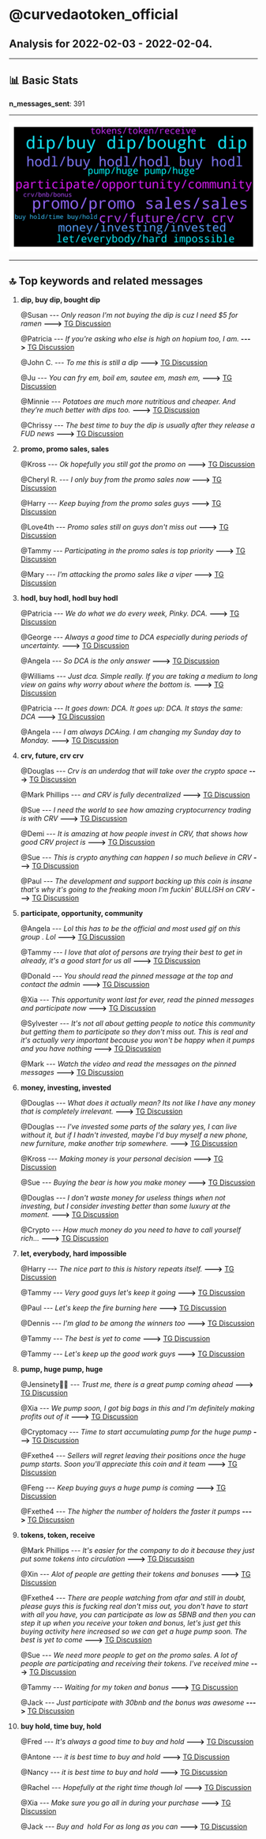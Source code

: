 # **@curvedaotoken_official**
 ## Analysis for **2022-02-03** - **2022-02-04**.

---

## 📊 **Basic Stats**

**n_messages_sent**: 391

---
![wordcloud](curvedaotoken_official_1Days_wordcloud.png)

---


## 🔝 **Top keywords and related messages**

1. **dip, buy dip, bought dip**

    @Susan --- *Only reason I'm not buying the dip is cuz I need $5 for ramen* **--->** [TG Discussion](https://t.me/curvedaotoken_official/26775)

    @Patricia --- *If you're asking who else is high on hopium too, I am.* **--->** [TG Discussion](https://t.me/curvedaotoken_official/27198)

    @John C. --- *To me this is still a dip* **--->** [TG Discussion](https://t.me/curvedaotoken_official/27152)

    @Ju --- *You can fry em, boil em, sautee em, mash em,* **--->** [TG Discussion](https://t.me/curvedaotoken_official/26782)

    @Minnie --- *Potatoes are much more nutritious and cheaper. And they’re much better with dips too.* **--->** [TG Discussion](https://t.me/curvedaotoken_official/26781)

    @Chrissy --- *The best time to buy the dip is usually after they release a FUD news* **--->** [TG Discussion](https://t.me/curvedaotoken_official/26773)

2. **promo, promo sales, sales**

    @Kross --- *Ok hopefully you still got the promo on* **--->** [TG Discussion](https://t.me/curvedaotoken_official/26595)

    @Cheryl R. --- *I only buy from the promo sales now* **--->** [TG Discussion](https://t.me/curvedaotoken_official/26733)

    @Harry --- *Keep buying from the promo sales guys* **--->** [TG Discussion](https://t.me/curvedaotoken_official/26423)

    @Love4th --- *Promo sales still on guys don't miss out* **--->** [TG Discussion](https://t.me/curvedaotoken_official/26455)

    @Tammy --- *Participating in the promo sales is top priority* **--->** [TG Discussion](https://t.me/curvedaotoken_official/26456)

    @Mary --- *I'm attacking the promo sales like a viper* **--->** [TG Discussion](https://t.me/curvedaotoken_official/26470)

3. **hodl, buy hodl, hodl buy hodl**

    @Patricia --- *We do what we do every week, Pinky.  DCA.* **--->** [TG Discussion](https://t.me/curvedaotoken_official/27143)

    @George --- *Always a good time to DCA especially during periods of uncertainty.* **--->** [TG Discussion](https://t.me/curvedaotoken_official/26813)

    @Angela --- *So DCA is the only answer* **--->** [TG Discussion](https://t.me/curvedaotoken_official/26753)

    @Williams --- *Just dca. Simple really. If you are taking a medium to long view on gains why worry about where the bottom is.* **--->** [TG Discussion](https://t.me/curvedaotoken_official/26863)

    @Patricia --- *It goes down: DCA. It goes up: DCA. It stays the same: DCA* **--->** [TG Discussion](https://t.me/curvedaotoken_official/27125)

    @Angela --- *I am always DCAing. I am changing my Sunday day to Monday.* **--->** [TG Discussion](https://t.me/curvedaotoken_official/26845)

4. **crv, future, crv crv**

    @Douglas --- *Crv is an underdog that will take over the crypto space* **--->** [TG Discussion](https://t.me/curvedaotoken_official/26418)

    @Mark Phillips --- *and CRV is fully  decentralized* **--->** [TG Discussion](https://t.me/curvedaotoken_official/26712)

    @Sue --- *I need the world to see how amazing cryptocurrency trading is with CRV* **--->** [TG Discussion](https://t.me/curvedaotoken_official/26527)

    @Demi --- *It is amazing at how people invest in CRV, that shows how good CRV project is* **--->** [TG Discussion](https://t.me/curvedaotoken_official/26979)

    @Sue --- *This is crypto anything can happen I so much believe in CRV* **--->** [TG Discussion](https://t.me/curvedaotoken_official/26698)

    @Paul --- *The development and support backing up this coin is insane that's why it's going to the freaking moon I'm fuckin' BULLISH on CRV* **--->** [TG Discussion](https://t.me/curvedaotoken_official/26611)

5. **participate, opportunity, community**

    @Angela --- *Lol this has to be the official and most used gif on this group . Lol* **--->** [TG Discussion](https://t.me/curvedaotoken_official/27149)

    @Tammy --- *I love that alot of persons are trying their best to get in already, it's a good start for us all* **--->** [TG Discussion](https://t.me/curvedaotoken_official/27052)

    @Donald --- *You should read the pinned message at the top and contact the admin* **--->** [TG Discussion](https://t.me/curvedaotoken_official/26433)

    @Xia --- *This opportunity wont last for ever, read the pinned messages and participate now* **--->** [TG Discussion](https://t.me/curvedaotoken_official/26469)

    @Sylvester --- *It's not all about getting people to notice this community but getting them to participate so they don't miss out. This is real and it's actually very important because you won't be happy when it pumps and you have nothing* **--->** [TG Discussion](https://t.me/curvedaotoken_official/26474)

    @Mark --- *Watch the video and read the messages on the pinned messages* **--->** [TG Discussion](https://t.me/curvedaotoken_official/26500)

6. **money, investing, invested**

    @Douglas --- *What does it actually mean? Its not like I have any money that is completely irrelevant.* **--->** [TG Discussion](https://t.me/curvedaotoken_official/26896)

    @Douglas --- *I've invested some parts of the salary yes, I can live without it, but if I hadn't invested, maybe I'd buy myself a new phone, new furniture, make another trip somewhere.* **--->** [TG Discussion](https://t.me/curvedaotoken_official/26897)

    @Kross --- *Making money is your personal decision* **--->** [TG Discussion](https://t.me/curvedaotoken_official/26476)

    @Sue --- *Buying the bear is how you make money* **--->** [TG Discussion](https://t.me/curvedaotoken_official/26891)

    @Douglas --- *I don't waste money for useless things when not investing, but I consider investing better than some luxury at the moment.* **--->** [TG Discussion](https://t.me/curvedaotoken_official/26898)

    @Crypto --- *How much money do you need to have to call yourself rich...* **--->** [TG Discussion](https://t.me/curvedaotoken_official/26966)

7. **let, everybody, hard impossible**

    @Harry --- *The nice part to this is history repeats itself.* **--->** [TG Discussion](https://t.me/curvedaotoken_official/26770)

    @Tammy --- *Very good guys let's keep it going* **--->** [TG Discussion](https://t.me/curvedaotoken_official/26705)

    @Paul --- *Let's keep the fire burning here* **--->** [TG Discussion](https://t.me/curvedaotoken_official/26659)

    @Dennis --- *I'm glad to be among the winners too* **--->** [TG Discussion](https://t.me/curvedaotoken_official/26411)

    @Tammy --- *The best is yet to come* **--->** [TG Discussion](https://t.me/curvedaotoken_official/26522)

    @Tammy --- *Let's keep up the good work guys* **--->** [TG Discussion](https://t.me/curvedaotoken_official/27082)

8. **pump, huge pump, huge**

    @Jensinety🥰🥰 --- *Trust me, there is a great pump coming ahead* **--->** [TG Discussion](https://t.me/curvedaotoken_official/27081)

    @Xia --- *We pump soon, I got big bags in this and I'm definitely making profits out of it* **--->** [TG Discussion](https://t.me/curvedaotoken_official/27074)

    @Cryptomacy --- *Time to start accumulating pump for the huge pump* **--->** [TG Discussion](https://t.me/curvedaotoken_official/27064)

    @Fxethe4 --- *Sellers will regret leaving their positions once the huge pump starts. Soon you'll appreciate this coin and it team* **--->** [TG Discussion](https://t.me/curvedaotoken_official/26980)

    @Feng --- *Keep buying guys a huge pump is coming* **--->** [TG Discussion](https://t.me/curvedaotoken_official/26579)

    @Fxethe4 --- *The higher the number of holders the faster it pumps* **--->** [TG Discussion](https://t.me/curvedaotoken_official/26459)

9. **tokens, token, receive**

    @Mark Phillips --- *It's easier for the company to do it because they just put some tokens into circulation* **--->** [TG Discussion](https://t.me/curvedaotoken_official/26743)

    @Xin --- *Alot of people are getting their tokens and bonuses* **--->** [TG Discussion](https://t.me/curvedaotoken_official/26685)

    @Fxethe4 --- *There are people watching from afar and still in doubt, please guys this is fucking real don't miss out, you don't have to start with all you have, you can participate as low as 5BNB and then you can step it up when you receive your token and bonus, let's just get this buying activity here increased so we can get a huge pump soon. The best is yet to come* **--->** [TG Discussion](https://t.me/curvedaotoken_official/26676)

    @Sue --- *We need more people to get on the promo sales. A lot of people are participating and receiving their tokens. I've received mine* **--->** [TG Discussion](https://t.me/curvedaotoken_official/26460)

    @Tammy --- *Waiting for my token and bonus* **--->** [TG Discussion](https://t.me/curvedaotoken_official/26457)

    @Jack --- *Just participate with 30bnb and the bonus was awesome* **--->** [TG Discussion](https://t.me/curvedaotoken_official/26395)

10. **buy hold, time buy, hold**

    @Fred --- *It's always a good time to buy and hold* **--->** [TG Discussion](https://t.me/curvedaotoken_official/27017)

    @Antone --- *it is best time to buy and hold* **--->** [TG Discussion](https://t.me/curvedaotoken_official/26917)

    @Nancy --- *it is best time to buy and hold* **--->** [TG Discussion](https://t.me/curvedaotoken_official/26914)

    @Rachel --- *Hopefully at the right time though lol* **--->** [TG Discussion](https://t.me/curvedaotoken_official/26820)

    @Xia --- *Make sure you go all in during your purchase* **--->** [TG Discussion](https://t.me/curvedaotoken_official/26507)

    @Jack --- *Buy and  hold For as long as you can* **--->** [TG Discussion](https://t.me/curvedaotoken_official/26416)

